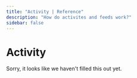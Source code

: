 ```yaml
---
title: "Activity | Reference"
description: "How do activites and feeds work?"
sidebar: false
---
```


# Activity

Sorry, it looks like we haven't filled this out yet.
